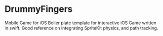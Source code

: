 # DrummyFingers
Mobile Game for iOS
Boiler plate template for interactive iOS Game written in swift. Good reference on integrating SpriteKit physics, and path tracking. 
